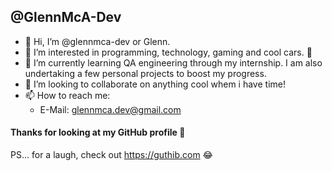 ## @GlennMcA-Dev
- 👋 Hi, I’m @glennmca-dev or Glenn.
- 👀 I’m interested in programming, technology, gaming and cool cars. :car:
- 🌱 I’m currently learning QA engineering through my internship. I am also undertaking a few personal projects to boost my progress.
- 💞️ I’m looking to collaborate on anything cool whem i have time!
- 📫 How to reach me:
  - E-Mail: glennmca.dev@gmail.com
    
 #### Thanks for looking at my GitHub profile :metal:  
  PS... for a laugh, check out https://guthib.com :joy:

<!---
glennmca-dev/glennmca-dev is a ✨ special ✨ repository because its `README.md` (this file) appears on your GitHub profile.
You can click the Preview link to take a look at your changes.
--->

